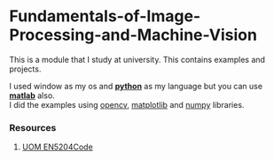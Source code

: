 # Fundamentals-of-Image-Processing-and-Machine-Vision

This is a module that I study at university. This contains examples and projects.  

I used window as my os and [**python**](https://www.python.org/) as my language but you can use [**matlab**](https://www.filehorse.com/download-matlab/#:~:text=MATLAB%20for%20PC%20combines%20a,matrix%20and%20array%20mathematics%20directly.&text=Iterate%20until%20you've%20got,reproduce%20or%20automate%20your%20work.) also.  
I did the examples using [opencv](https://opencv.org/), [matplotlib](https://matplotlib.org/) and [numpy](https://numpy.org/) libraries.



    
### Resources
1. [UOM EN5204Code](https://github.com/rangarodrigo/EN5204Code)
